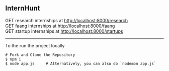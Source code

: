 ## InternHunt

GET research internships at [http://localhost:8000/research](http://localhost:8000/research)    
GET faang internships at [http://localhost:8000/faang](http://localhost:8000/faang)   
GET startup internships at [http://localhost:8000/startups](http://localhost:8000/startups)   

---
To the run the project locally  
```
# Fork and Clone the Repository
$ npm i
$ node app.js     # Alternatively, you can also do `nodemon app.js`
```
